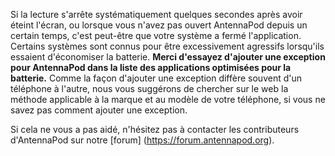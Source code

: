 Si la lecture s'arrête systématiquement quelques secondes après avoir éteint l'écran, ou lorsque vous n'avez pas ouvert AntennaPod depuis un certain temps, c'est peut-être que votre système a fermé l'application. Certains systèmes sont connus pour être excessivement agressifs lorsqu'ils essaient d'économiser la batterie. **Merci d'essayez d'ajouter une exception pour AntennaPod dans la liste des applications optimisées pour la batterie.** Comme la façon d'ajouter une exception diffère souvent d'un téléphone à l'autre, nous vous suggérons de chercher sur le web la méthode applicable à la marque et au modèle de votre téléphone, si vous ne savez pas comment ajouter une exception.

Si cela ne vous a pas aidé, n'hésitez pas à contacter les contributeurs d'AntennaPod sur notre [forum] (https://forum.antennapod.org).
